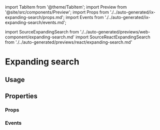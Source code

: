 import TabItem from '@theme/TabItem';
import Preview from '@site/src/components/Preview';
import Props from './../auto-generated/ix-expanding-search/props.md';
import Events from './../auto-generated/ix-expanding-search/events.md';

import SourceExpandingSearch from './../auto-generated/previews/web-component/expanding-search.md'
import SourceReactExpandingSearch from './../auto-generated/previews/react/expanding-search.md'

# Expanding search

## Usage

<Preview name="expanding-search" height="4rem">
  <TabItem value="javascript">
    <SourceExpandingSearch />
  </TabItem>
  <TabItem value="react">
    <SourceReactExpandingSearch />
  </TabItem>
</Preview>

## Properties

### Props

<Props />

### Events

<Events />
